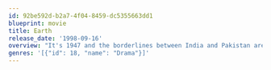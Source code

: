 ```yaml
---
id: 92be592d-b2a7-4f04-8459-dc5355663dd1
blueprint: movie
title: Earth
release_date: '1998-09-16'
overview: "It's 1947 and the borderlines between India and Pakistan are being drawn. A young girl bears witnesses to tragedy as her ayah is caught between the love of two men and the rising tide of political and religious violence."
genres: '[{"id": 18, "name": "Drama"}]'
---
```

